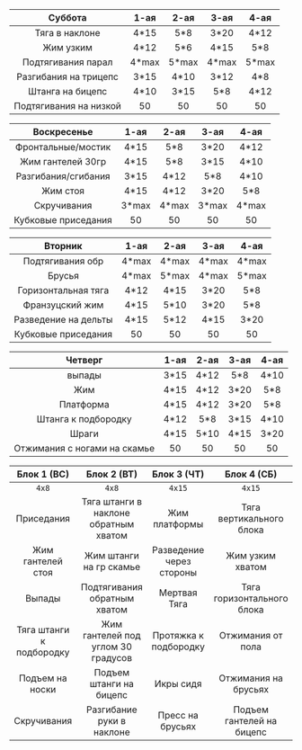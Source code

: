 
|**Суббота**|1-ая|2-ая|3-ая|4-ая|
|:-----:|:-----:|:-----:|:-----:|:-----:|
|Тяга в наклоне|4*15|5*8|3*20|4*12|
|Жим узким|4*12|5*6|4*15|5*8|
|Подтягивания парал|4*max|5*max|4*max|5*max|
|Разгибания на трицепс|3*15|4*10|3*12|4*8|
|Штанга на бицепс|4*10|3*15|5*8|4*12|
|Подтягивания на низкой|50|50|50|50|


|**Воскресенье**|1-ая|2-ая|3-ая|4-ая|
|:-----:|:-----:|:-----:|:-----:|:-----:|
|Фронтальные/мостик|4*15|5*8|3*20|4*12|
|Жим гантелей 30гр|4*15|5*8|3*15|4*10|
|Разгибания/сгибания|3*15|4*12|5*8|4*10|
|Жим стоя|4*15|4*12|3*20|5*8|
|Скручивания|3*max|4*max|3*max|4*max|
|Кубковые приседания|50|50|50|50|


|**Вторник**|1-ая|2-ая|3-ая|4-ая|
|:-----:|:-----:|:-----:|:-----:|:-----:|
|Подтягивания обр|4*max|4*max|4*max|4*max|
|Брусья|4*max|5*max|4*max|5*max|
|Горизонтальная тяга|4*12|4*15|3*20|5*8|
|Франзуцский жим|4*15|5*10|3*20|5*8|
|Разведение на дельты|4*15|5*12|4*15|3*20|
|Кубковые приседания|50|50|50|50|


|**Четверг**|1-ая|2-ая|3-ая|4-ая|
|:-----:|:-----:|:-----:|:-----:|:-----:|
|выпады|3*15|4*12|5*8|4*10|
|Жим|4*15|4*12|3*20|5*8|
|Платформа|4*15|4*12|3*20|5*8|
|Штанга к подбородку|4*12|5*8|3*15|4*10|
|Шраги|4*15|5*10|4*15 |3*20|
|Отжимания с ногами на скамье|50|50|50|50|



|Блок 1 (ВС)|Блок 2 (ВТ)|Блок 3 (ЧТ)|Блок 4 (СБ)|
|:-----:|:-----:|:-----:|:-----:|
|`4x8`|`4x8`|`4x15`|`4x15`|
|Приседания|Тяга штанги в наклоне обратным хватом|Жим платформы|Тяга вертикального блока|
|Жим гантелей стоя|Жим штанги на гр скамье|Разведение через стороны|Жим узким хватом|
|Выпады |Подтягивания обратным хватом|Мертвая Тяга|Тяга горизонтального блока|
|Тяга штанги к подбородку|Жим гантелей под углом 30 градусов|Протяжка к подбородку|Отжимания от пола|
|Подъем на носки|Подъем штанги на бицепс|Икры сидя|Отжимания на брусьях|
|Скручивания |Разгибание руки в наклоне|Пресс на брусьях|Подъем гантелей на бицепс|
